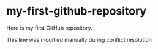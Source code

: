 # my-first-github-repository

Here is my first GitHub repository.

This line was modified manually during conflict resolution
